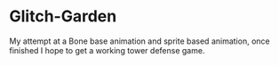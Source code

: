 # Glitch-Garden
My attempt at a Bone base animation and sprite based animation, once finished I hope to get a working tower defense game.
